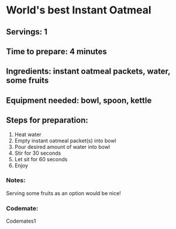 # World's best Instant Oatmeal

## Servings: 1

## Time to prepare: 4 minutes

## Ingredients: instant oatmeal packets, water, some fruits


## Equipment needed: bowl, spoon, kettle


## Steps for preparation: 
1. Heat water
2. Empty instant oatmeal packet(s) into bowl
3. Pour desired amount of water into bowl
4. Stir for 30 seconds
5. Let sit for 60 seconds
6. Enjoy



### Notes: 
Serving some fruits as an option would be nice!


### Codemate: 
Codemates1
